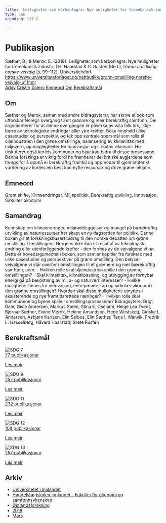 ```yaml
---
title: 'Leiligheter som karbonlagre: Nye muligheter for tremekanisk industri'
type: pub
encoding: UTF-8

---
```

<h1>Publikasjon</h1>
<article id="csl-bib-container-YUAWT2V3" class="csl-bib-container">
  <div class="csl-bib-body"> <div class="csl-entry">Sæther, B., &#38; Merok, E. (2018). Leiligheter som karbonlagre: Nye muligheter for tremekanisk industri. I H. Haarstad &#38; G. Rusten (Red.), <i>Grønn omstilling: norske veivalg</i> (s. 99–112). Universitetsforl. <a href="https://www.universitetsforlaget.no/nettbutikk/gronn-omstilling-norske-veivalg-uf.html">https://www.universitetsforlaget.no/nettbutikk/gronn-omstilling-norske-veivalg-uf.html</a></div> </div>
  <div class="csl-bib-buttons">
    <a href="#taxonomy-article-YUAWT2V3" alt="archive" class="csl-bib-button">Arkiv</a>
    <a href="https://app.cristin.no/results/show.jsf?id=1573712" alt="Cristin" class="csl-bib-button">Cristin</a>
    <a href="http://zotero.org/groups/5881554/items/YUAWT2V3" alt="Zotero" class="csl-bib-button">Zotero</a>
    <a href="#keywords-article-YUAWT2V3" alt="keywords" class="csl-bib-button">Emneord</a>
    <a href="#about-article-YUAWT2V3" alt="about_pub" class="csl-bib-button">Om</a>
    <a href="#sdg-article-YUAWT2V3" alt="sdg" class="csl-bib-button">Berekraftsmål</a>
  </div>
  <div id="csl-bib-meta-container-YUAWT2V3"></div>
</article>
<div id="csl-bib-meta-YUAWT2V3" class="csl-bib-meta">
  <article id="about-article-YUAWT2V3" class="about_pub-article">
    <h1>Om</h1>
    Sæther og Merok, saman med andre bidragsytarar, har skrive ei bok som utforskar Noregs overgang til eit grønare og meir berekraftig samfunn. Dei argumenterer for at denne overgangen er påverka av vala folk tek, ikkje berre av teknologiske endringar eller ytre krefter. Boka inneheld ulike casestudiar og perspektiv, og tek opp sentrale spørsmål som rolla til oljeindustrien i den grøne omstillinga, balansering av klimatiltak med miljøvern, og moglegheiter for innovasjon og sirkulær økonomi. Ho diskuterer også korleis kommunar og byar kan bidra til desse prosessane. Denne forskinga er viktig fordi ho framhevar dei kritiske avgjerdene som trengs for å oppnå ei berekraftig framtid og oppmodar til gjennomtenkt vurdering av korleis ein best kan nytte ressursar og drive grøne initiativ.
  </article>
  <article id="keywords-article-YUAWT2V3" class="keywords-article">
    <h1>Emneord</h1>
    Grønt skifte, Klimaendringar, Miljøpolitikk, Berekraftig utvikling, Innovasjon, Sirkulær økonomi
  </article>
  <article id="abstract-article-YUAWT2V3" class="abstract-article">
    <h1>Samandrag</h1>
    Kunnskap om klimaendringer, miljøødeleggelser og mangel på bærekraftig utvikling av naturressurser har skapt en ny dagsorden for politikk. Denne boken gir et forskningsbasert bidrag til den norske debatten om grønn omstilling. Omstillingen i Norge er ikke kun et resultat av teknologisk endring eller utenforliggende krefter - den formes av de veivalgene vi tar. Dette er hovedargumentet i boken, som samler kapitler fra forskere med ulike casestudier og perspektiver på grønn omstilling. Den belyser veivalgene vi står overfor i omstillingen til et grønnere og mer bærekraftig samfunn, som: - Hvilken rolle skal oljeindustrien spille i den grønne omstillingen? - Skal klimatiltak, klimatilpasning, og utbygging av fornybar energi gå på bekostning av miljø- og naturverninteresser? - Hvilke muligheter finnes for innovasjon, entreprenørskap og sirkulær økonomi i den grønne omstillingen? Hvordan skal disse mulighetene utnyttes i eksisterende og nye fremtidsrettede næringer? - Hvilken rolle skal kommunene og byene spille i omstillingsprosessene? Bidragsytere: Brigt Dale, Gisle Andersen, Markus Steen, Stina E. Oseland, Helge Lea Tvedt, Bjørnar Sæther, Eivind Merok, Helene Amundsen, Hege Westskog, Gidske L. Andersen, Asbjørn Karlsen, Elin Selboe, Elin Sæther, Tarje I. Wanvik, Fredrik L. Hasselberg, Håvard Haarstad, Grete Rusten
  </article>
  <article id="sdg-article-YUAWT2V3" class="sdg-article">
    <h1>Berekraftsmål</h1>
    <div class="sdg-container"><div id="sdg7" class="sdg">
        <img src="{{< params subfolder >}}images/sdg/sdg07_nn.png" class="image" alt="SDG 7">
        <div class="sdg-overlay">
          <a href="{{< params subfolder >}}nn/archive/?sdg=7#archive" class="sdg-publication-count"><span>77</span> publikasjonar</a>
          <p><a href="https://fn.no/om-fn/fns-baerekraftsmaal/ren-energi-til-alle?lang=nno-NO" class="sdg-read-more">Les meir</a></p>
        </div>
      </div> <div id="sdg9" class="sdg">
        <img src="{{< params subfolder >}}images/sdg/sdg09_nn.png" class="image" alt="SDG 9">
        <div class="sdg-overlay">
          <a href="{{< params subfolder >}}nn/archive/?sdg=9#archive" class="sdg-publication-count"><span>257</span> publikasjonar</a>
          <p><a href="https://fn.no/om-fn/fns-baerekraftsmaal/industri-innovasjon-og-infrastruktur?lang=nno-NO" class="sdg-read-more">Les meir</a></p>
        </div>
      </div> <div id="sdg11" class="sdg">
        <img src="{{< params subfolder >}}images/sdg/sdg11_nn.png" class="image" alt="SDG 11">
        <div class="sdg-overlay">
          <a href="{{< params subfolder >}}nn/archive/?sdg=11#archive" class="sdg-publication-count"><span>232</span> publikasjonar</a>
          <p><a href="https://fn.no/om-fn/fns-baerekraftsmaal/baerekraftige-byer-og-lokalsamfunn?lang=nno-NO" class="sdg-read-more">Les meir</a></p>
        </div>
      </div> <div id="sdg12" class="sdg">
        <img src="{{< params subfolder >}}images/sdg/sdg12_nn.png" class="image" alt="SDG 12">
        <div class="sdg-overlay">
          <a href="{{< params subfolder >}}nn/archive/?sdg=12#archive" class="sdg-publication-count"><span>108</span> publikasjonar</a>
          <p><a href="https://fn.no/om-fn/fns-baerekraftsmaal/ansvarlig-forbruk-og-produksjon?lang=nno-NO" class="sdg-read-more">Les meir</a></p>
        </div>
      </div> <div id="sdg13" class="sdg">
        <img src="{{< params subfolder >}}images/sdg/sdg13_nn.png" class="image" alt="SDG 13">
        <div class="sdg-overlay">
          <a href="{{< params subfolder >}}nn/archive/?sdg=13#archive" class="sdg-publication-count"><span>257</span> publikasjonar</a>
          <p><a href="https://fn.no/om-fn/fns-baerekraftsmaal/stoppe-klimaendringene?lang=nno-NO" class="sdg-read-more">Les meir</a></p>
        </div>
      </div></div>
  </article>
  <article id="taxonomy-article-YUAWT2V3" class="taxonomy-article">
    <h1>Arkiv</h1>
    <ul>
      <li><a href="{{< params subfolder >}}nn/archive/?key=3DCRN523">Universitetet i Innlandet</a></li>
      <li><a href="{{< params subfolder >}}nn/archive/?key=DU8Q9LN9">Handelshøgskolen Innlandet - Fakultet for økonomi og samfunnsvitenskap</a></li>
      <li><a href="{{< params subfolder >}}nn/archive/?key=IRYXBU4S">Østlandsforskning</a></li>
      <li><a href="{{< params subfolder >}}nn/archive/?key=64DNHFWC">2018</a></li>
      <li><a href="{{< params subfolder >}}nn/archive/?key=MWHU9WHZ">Mars</a></li>
    </ul>
  </article>
</div>
